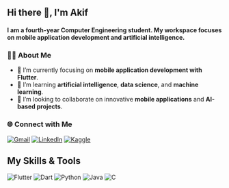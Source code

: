 ## Hi there 👋, I'm Akif

#### I am a fourth-year Computer Engineering student. My workspace focuses on **mobile application development** and **artificial intelligence**. 

### 👨‍💻 About Me

- 🔭 I’m currently focusing on **mobile application development with Flutter**.  
- 🌱 I’m learning **artificial intelligence**, **data science**, and **machine learning**. 
- 👯 I’m looking to collaborate on innovative **mobile applications** and **AI-based projects**.   

### 🌐 Connect with Me

[![Gmail](https://img.shields.io/badge/-Gmail-D14836?style=plastic&logo=gmail&logoColor=white)](mailto:akiffkaraakif217@gmail.com)
[![LinkedIn](https://img.shields.io/badge/-LinkedIn-blue?style=plastic&logo=linkedin&logoColor=white)](https://www.linkedin.com/in/mehmet-akif-karaa)
[![Kaggle](https://img.shields.io/badge/-Kaggle-20BEFF?style=plastic&logo=kaggle&logoColor=white)](https://www.kaggle.com/akifkara217)

## My Skills & Tools

![Flutter](https://img.shields.io/badge/Flutter-02569B?style=plastic&logo=flutter&logoColor=white)
![Dart](https://img.shields.io/badge/Dart-0175C2?style=plastic&logo=dart&logoColor=white)
![Python](https://img.shields.io/badge/Python-3776AB?style=plastic&logo=python&logoColor=white)
![Java](https://img.shields.io/badge/Java-007396?style=plastic&logo=java&logoColor=white)
![C](https://img.shields.io/badge/C-A8B9CC?style=plastic&logo=c&logoColor=black)






<!--
**akifkara217/akifkara217** is a ✨ _special_ ✨ repository because its `README.md` (this file) appears on your GitHub profile.

Here are some ideas to get you started:

- 🔭 I’m currently working on ...
- 🌱 I’m currently learning ...
- 👯 I’m looking to collaborate on ...
- 🤔 I’m looking for help with ...
- 💬 Ask me about ...
- 📫 How to reach me: ...
- 😄 Pronouns: ...
- ⚡ Fun fact: ...
-->
